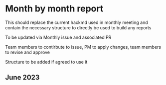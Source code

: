 # Month by month report

This should replace the current hackmd used in monthly meeting and contain the necessary structure to directly be used to build any reports

To be updated via Monthly issue and associated PR

Team members to contirbute to issue, PM to apply changes, team members to revise and approve

Structure to be added if agreed to use it

## June 2023
